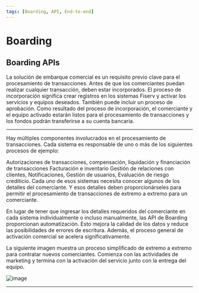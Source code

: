 ```yaml
---
tags: [Boarding, API, End-to-end]
---
```


# Boarding

## Boarding APIs

La solución de embarque comercial es un requisito previo clave para el procesamiento de transacciones. Antes de que los comerciantes puedan realizar cualquier transacción, deben estar incorporados. El proceso de incorporación significa crear registros en los sistemas Fiserv y activar los servicios y equipos deseados. También puede incluir un proceso de aprobación. Como resultado del proceso de incorporación, el comerciante y el equipo activado estarán listos para el procesamiento de transacciones y los fondos podrán transferirse a su cuenta bancaria.

---

<!--
type: tab
titles: Objetivo,Proceso
-->

Hay múltiples componentes involucrados en el procesamiento de transacciones. Cada sistema es responsable de uno o más de los siguientes procesos de ejemplo:

Autorizaciones de transacciones, compensación, liquidación y financiación de transacciones Facturación e inventario Gestión de relaciones con clientes, Notificaciones, Gestión de usuarios, Evaluación de riesgo crediticio. Cada uno de esos sistemas necesita conocer algunos de los detalles del comerciante. Y esos detalles deben proporcionárseles para permitir el procesamiento de transacciones de extremo a extremo para un comerciante.

En lugar de tener que ingresar los detalles requeridos del comerciante en cada sistema individualmente o incluso manualmente, las API de Boarding proporcionan automatización. Esto mejora la calidad de los datos y reduce las posibilidades de errores de escritura. Además, el proceso general de activación comercial se acelera significativamente.

<!--
type: tab
-->

La siguiente imagen muestra un proceso simplificado de extremo a extremo para contratar nuevos comerciantes. Comienza con las actividades de marketing y termina con la activación del servicio junto con la entrega del equipo.

![image](https://user-images.githubusercontent.com/111396588/211720606-baf6bf43-9881-42d0-8aa1-69c842b3facf.png)

<!-- type: tab-end -->

---
